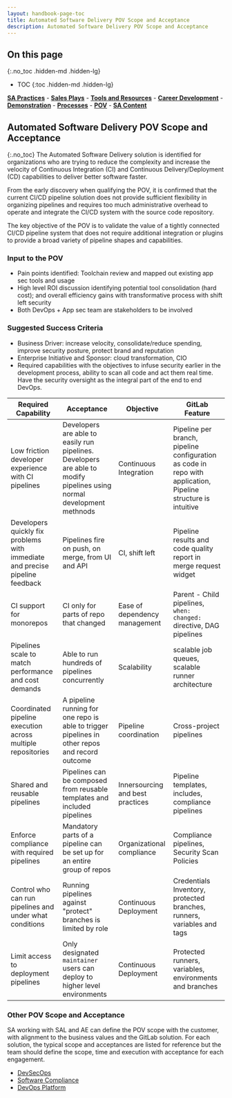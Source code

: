 ```yaml
---
layout: handbook-page-toc
title: Automated Software Delivery POV Scope and Acceptance
description: Automated Software Delivery POV Scope and Acceptance
---
```

## On this page
{:.no_toc .hidden-md .hidden-lg}

- TOC
{:toc .hidden-md .hidden-lg}

[**SA Practices**](/handbook/customer-success/solutions-architects/sa-practices/) - [**Sales Plays**](/handbook/customer-success/solutions-architects/sales-plays/) - [**Tools and Resources**](/handbook/customer-success/solutions-architects/tools-and-resources/) - [**Career Development**](/handbook/customer-success/solutions-architects/career-development/) - [**Demonstration**](/handbook/customer-success/solutions-architects/demonstrations/) - [**Processes**](/handbook/customer-success/solutions-architects/processes/)  - [**POV**](/handbook/customer-success/solutions-architects/tools-and-resources/pov/) - [**SA Content**](/handbook/customer-success/solutions-architects/sa-content)

## Automated Software Delivery POV Scope and Acceptance
{:.no_toc}
The Automated Software Delivery solution is identified for organizations who are trying to reduce the complexity and increase the velocity of Continuous Integration (CI) and Continuous Delivery/Deployment (CD) capabilities to deliver better software faster.

From the early discovery when qualifying the POV, it is confirmed that the current CI/CD pipeline solution does not provide sufficient flexibility in organizing pipelines and requires too much administrative overhead to operate and integrate the CI/CD system with the source code repository. 

The key objective of the POV is to validate the value of a tightly connected CI/CD pipeline system that does not require additional integration or plugins to provide a broad variety of pipeline shapes and capabilities. 

### Input to the POV

- Pain points identified: Toolchain review and mapped out existing app sec tools and usage 
- High level ROI discussion identifying potential tool consolidation (hard cost); and overall efficiency gains with transformative process with shift left security
- Both DevOps + App sec team are stakeholders to be involved

### Suggested Success Criteria
- Business Driver: increase velocity, consolidate/reduce spending, improve security posture, protect brand and reputation 
- Enterprise Initiative and Sponsor: cloud transformation, CIO
- Required capabilities with the objectives to infuse security earlier in the development process, ability to scan all code and act them real time. Have the security oversight as the integral part of the end to end DevOps.

| Required Capability | Acceptance | Objective | GitLab Feature |
| ---                 | ---        | ---       |---             |
| Low friction developer experience with CI pipelines | Developers are able to easily run pipelines.  Developers are able to modify pipelines using normal development methnods | Continuous Integration  | Pipeline per branch, pipeline configuration as code in repo with application, Pipeline structure is intuitive |
| Developers quickly fix problems with immediate and precise pipeline feedback | Pipelines fire on push, on merge, from UI and API | CI, shift left | Pipeline results and code quality report in merge request widget |
| CI support for monorepos | CI only for parts of repo that changed | Ease of dependency management | Parent - Child pipelines, `when: changed:` directive, DAG pipelines |
| Pipelines scale to match performance and cost demands | Able to run hundreds of pipelines concurrently | Scalability | scalable job queues, scalable runner architecture |
| Coordinated pipeline execution across multiple repositories | A pipeline running for one repo is able to trigger pipelines in other repos and record outcome | Pipeline coordination | Cross-project pipelines |
| Shared and reusable pipelines | Pipelines can be composed from reusable templates and included pipelines | Innersourcing and best practices | Pipeline templates, includes, compliance pipelines |
| Enforce compliance with required pipelines | Mandatory parts of a pipeline can be set up for an entire group of repos | Organizational compliance | Compliance pipelines, Security Scan Policies | 
| Control who can run pipelines and under what conditions | Running pipelines against "protect" branches is limited by role | Continuous Deployment | Credentials Inventory,  protected branches, runners, variables and tags |
| Limit access to deployment pipelines | Only designated `maintainer` users can deploy to higher level environments | Continuous Deployment | Protected runners, variables, environments and branches |

### Other POV Scope and Acceptance

SA working with SAL and AE can define the POV scope with the customer, with alignment to the business values and the GitLab solution. For each solution, the typical scope and acceptances are listed for reference but the team should define the scope, time and execution with acceptance for each engagement.

- [DevSecOps](/handbook/customer-success/solutions-architects/tools-and-resources/pov/devsecops/)
- [Software Compliance](/handbook/customer-success/solutions-architects/tools-and-resources/pov/compliance/)
- [DevOps Platform](/handbook/customer-success/solutions-architects/tools-and-resources/pov/platform/)




